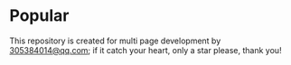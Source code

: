 # Popular
This repository is created for multi page development by 305384014@qq.com; if it catch your heart, only a star please, thank you!
